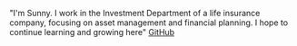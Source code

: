"I'm Sunny. I work in the Investment Department of a life insurance company, focusing on asset management and financial planning. I hope to continue learning and growing here"
[GitHub](https://github.com/imsunny0527-Sunn)
